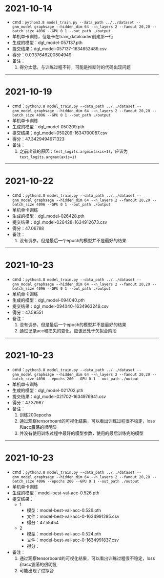 # 2021-10-14 
- cmd : `python3.8 model_train.py --data_path ../../dataset --gnn_model graphsage --hidden_dim 64 --n_layers 2 --fanout 20,20 --batch_size 4096 --GPU 0 1 --out_path ./output`
- 单机单卡训练，但是卡在train_dataloader创建那一行
- 生成的模型：dgl_model-057137.pth
- 提交结果：dgl_model-057137-1634652489.csv
- 得分：0.0337646200804949
- 备注：
  1. 得分太低，与训练过程不符，可能是推断时的代码出现问题

---

# 2021-10-19
- cmd：`python3.8 model_train.py --data_path ../../dataset --gnn_model graphsage --hidden_dim 64 --n_layers 2 --fanout 20,20 --batch_size 4096 --GPU 0 1 --out_path ./output`
- 单机单卡训练
- 生成的模型：dgl_model-050209.pth
- 提交结果：dgl_model-050209-1634700087.csv
- 得分：47.3429494971323
- 备注：
    1. 之前出错的原因：`test_logits.argmin(axis=1)`，应该为`test_logits.argmax(axis=1)`
    
---

# 2021-10-22
- cmd：`python3.8 model_train.py --data_path ../../dataset --gnn_model graphsage --hidden_dim 64 --n_layers 2 --fanout 20,20 --batch_size 4096 --GPU 0 1 --out_path ./output`
- 单机单卡训练
- 生成的模型：dgl_model-026428.pth
- 提交结果：dgl_model-026428-1634912673.csv
- 得分：47.06788
- 备注：
    1. 没有调参，但是最后一个epoch的模型并不是最好的结果
    
--- 

# 2021-10-23
- cmd：`python3.8 model_train.py --data_path ../../dataset --gnn_model graphsage --hidden_dim 64 --n_layers 2 --fanout 20,20 --batch_size 4096 --GPU 0 1 --out_path ./output`
- 单机单卡训练
- 生成的模型：dgl_model-094040.pth
- 提交结果：dgl_model-094040-1634963249.csv
- 得分：47.59551
- 备注：
    1. 没有调参，但是最后一个epoch的模型并不是最好的结果
    2. 通过记录acc和损失的变化，应该还处于欠拟合阶段
    
---


# 2021-10-23
- cmd：`python3.8 model_train.py --data_path ../../dataset --gnn_model graphsage --hidden_dim 64 --n_layers 2 --fanout 20,20 --batch_size 4096 --epochs 200 --GPU 0 1 --out_path ./output`
- 单机单卡训练
- 生成的模型：dgl_model-021702.pth
- 提交结果：dgl_model-021702-1634976941.csv
- 得分：47.37987
- 备注：
    1. 训练200epochs
    2. 通过观察tensorboard的可视化结果，可以看出训练过程很不稳定，loss和acc震荡的很明显
    3. 并没有使用训练过程中最好的模型参数，使用的最后训练完的模型
    
---

# 2021-10-23
- cmd：`python3.8 model_train.py --data_path ../../dataset --gnn_model graphsage --hidden_dim 64 --n_layers 2 --fanout 20,20 --batch_size 4096 --epochs 200 --GPU 0 1 --out_path ./output`
- 单机单卡训练
- 生成的模型：model-best-val-acc-0.526.pth
- 提交结果：
    - 1
        - 模型：model-best-val-acc-0.526.pth
        - 文件：model-best-val-acc-0-1634991285.csv 
        - 得分：47.55454
    - 2
        - 模型：model-best-val-acc-0.524.pth
        - 文件：model-best-val-acc-0-1634991837.csv
        - 得分：
- 备注：
    1. 通过观察tensorboard的可视化结果，可以看出训练过程很不稳定，loss和acc震荡的很明显
    2. 可能出现了过拟合
    

